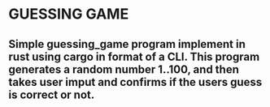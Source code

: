 # GUESSING GAME
## Simple guessing_game program implement in rust using cargo in format of a CLI. This program generates a random number 1..100, and then takes user imput and confirms if the users guess is correct or not.